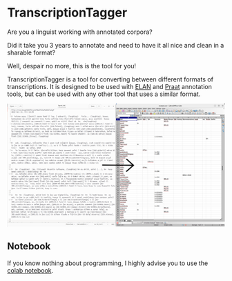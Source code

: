 # TranscriptionTagger
Are you a linguist working with annotated corpora?

Did it take you 3 years to annotate and need to have it all nice and clean in a sharable format?

Well, despair no more, this is the tool for you!

TranscriptionTagger is a tool for converting between different formats of transcriptions. 
It is designed to be used with [ELAN](https://tla.mpi.nl/tools/tla-tools/elan/) and [Praat](https://www.fon.hum.uva.nl/praat/) annotation tools,
but can be used with any other tool that uses a similar format.


![example image](./includes/example.png)



## Notebook
If you know nothing about programming, I highly advise you to use the [colab notebook](https://colab.research.google.com/github/nicofirst1/TranscriptionTagger/blob/main/main.ipynb).

